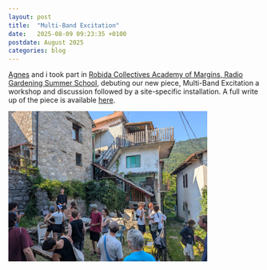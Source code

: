 ```yaml
---
layout: post
title:  "Multi-Band Excitation"
date:   2025-08-09 09:23:35 +0100
postdate: August 2025
categories: blog
---
```


[Agnes][agnes] and i took part in [Robida Collectives Academy of Margins, Radio Gardening Summer School][robida], debuting our new piece, Multi-Band Excitation a workshop and discussion followed by a site-specific installation. A full write up of the piece is available [here][here].

<a href="/assets/img/multibandexcitation/mbe1.jpeg"><img src="/assets/img/multibandexcitation/mbe1.jpeg" height="300" width="auto"/></a>

[agnes]: https://agnescameron.info/
[robida]: https://robidacollective.com/projects/academy-of-margins/summer-school-of-the-academy-of-margins-2025
[here]: https://otherkat.com/rehearsals/2025-08-05-multi---band-excitation-(topolò-workshop).html
